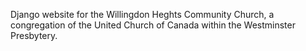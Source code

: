 Django website for the Willingdon Heghts Community Church, a congregation of the United Church of Canada within the Westminster Presbytery.
